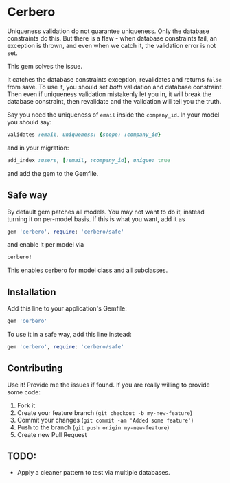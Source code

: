 # Cerbero

Uniqueness validation do not guarantee uniqueness. Only the database
constraints do this. But there is a flaw - when database constraints
fail, an exception is thrown, and even when we catch it, the validation
error is not set.

This gem solves the issue.

It catches the database constraints exception, revalidates and returns
`false` from save. To use it, you should set _both_ validation and
database constraint. Then even if uniqueness validation mistakenly let
you in, it will break the database constraint, then revalidate and the
validation will tell you the truth.

Say you need the uniqueness of `email` inside the `company_id`. In your
model you should say:

```ruby
validates :email, uniqueness: {scope: :company_id}
```

and in your migration:

```ruby
add_index :users, [:email, :company_id], unique: true
```

and add the gem to the Gemfile.

## Safe way

By default gem patches all models. You may not want to do it, instead
turning it on per-model basis. If this is what you want, add it as

```ruby
gem 'cerbero', require: 'cerbero/safe'
```

and enable it per model via

```ruby
cerbero!
```

This enables cerbero for model class and all subclasses.

## Installation

Add this line to your application's Gemfile:

```ruby
gem 'cerbero'
```

To use it in a safe way, add this line instead:

```ruby
gem 'cerbero', require: 'cerbero/safe'
```

## Contributing

Use it! Provide me the issues if found. If you are really willing to
provide some code:

1. Fork it
2. Create your feature branch (`git checkout -b my-new-feature`)
3. Commit your changes (`git commit -am 'Added some feature'`)
4. Push to the branch (`git push origin my-new-feature`)
5. Create new Pull Request

## TODO:

- Apply a cleaner pattern to test via multiple databases.
